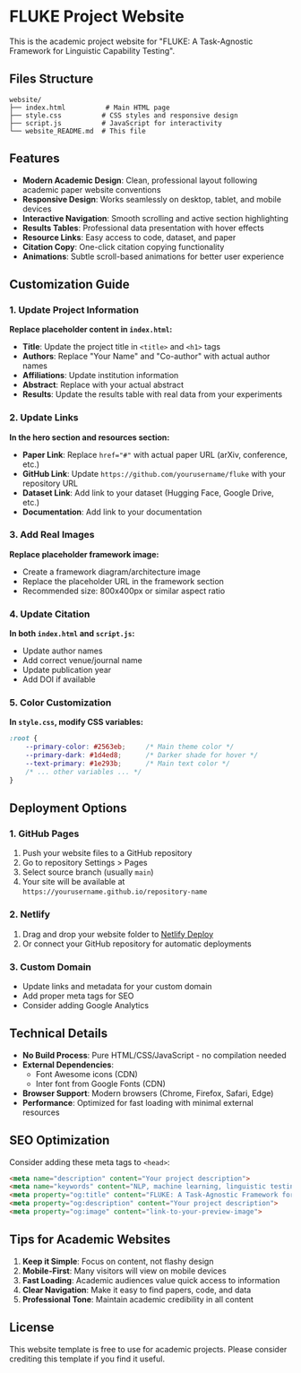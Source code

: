 # FLUKE Project Website

This is the academic project website for "FLUKE: A Task-Agnostic Framework for Linguistic Capability Testing".

## Files Structure

```
website/
├── index.html          # Main HTML page
├── style.css          # CSS styles and responsive design
├── script.js          # JavaScript for interactivity
└── website_README.md  # This file
```

## Features

- **Modern Academic Design**: Clean, professional layout following academic paper website conventions
- **Responsive Design**: Works seamlessly on desktop, tablet, and mobile devices
- **Interactive Navigation**: Smooth scrolling and active section highlighting
- **Results Tables**: Professional data presentation with hover effects
- **Resource Links**: Easy access to code, dataset, and paper
- **Citation Copy**: One-click citation copying functionality
- **Animations**: Subtle scroll-based animations for better user experience

## Customization Guide

### 1. Update Project Information

**Replace placeholder content in `index.html`:**

- **Title**: Update the project title in `<title>` and `<h1>` tags
- **Authors**: Replace "Your Name" and "Co-author" with actual author names
- **Affiliations**: Update institution information
- **Abstract**: Replace with your actual abstract
- **Results**: Update the results table with real data from your experiments

### 2. Update Links

**In the hero section and resources section:**

- **Paper Link**: Replace `href="#"` with actual paper URL (arXiv, conference, etc.)
- **GitHub Link**: Update `https://github.com/yourusername/fluke` with your repository URL
- **Dataset Link**: Add link to your dataset (Hugging Face, Google Drive, etc.)
- **Documentation**: Add link to your documentation

### 3. Add Real Images

**Replace placeholder framework image:**

- Create a framework diagram/architecture image
- Replace the placeholder URL in the framework section
- Recommended size: 800x400px or similar aspect ratio

### 4. Update Citation

**In both `index.html` and `script.js`:**

- Update author names
- Add correct venue/journal name
- Update publication year
- Add DOI if available

### 5. Color Customization

**In `style.css`, modify CSS variables:**

```css
:root {
    --primary-color: #2563eb;     /* Main theme color */
    --primary-dark: #1d4ed8;      /* Darker shade for hover */
    --text-primary: #1e293b;      /* Main text color */
    /* ... other variables ... */
}
```

## Deployment Options

### 1. GitHub Pages
1. Push your website files to a GitHub repository
2. Go to repository Settings > Pages
3. Select source branch (usually `main`)
4. Your site will be available at `https://yourusername.github.io/repository-name`

### 2. Netlify
1. Drag and drop your website folder to [Netlify Deploy](https://app.netlify.com/drop)
2. Or connect your GitHub repository for automatic deployments

### 3. Custom Domain
- Update links and metadata for your custom domain
- Add proper meta tags for SEO
- Consider adding Google Analytics

## Technical Details

- **No Build Process**: Pure HTML/CSS/JavaScript - no compilation needed
- **External Dependencies**: 
  - Font Awesome icons (CDN)
  - Inter font from Google Fonts (CDN)
- **Browser Support**: Modern browsers (Chrome, Firefox, Safari, Edge)
- **Performance**: Optimized for fast loading with minimal external resources

## SEO Optimization

Consider adding these meta tags to `<head>`:

```html
<meta name="description" content="Your project description">
<meta name="keywords" content="NLP, machine learning, linguistic testing">
<meta property="og:title" content="FLUKE: A Task-Agnostic Framework for Linguistic Capability Testing">
<meta property="og:description" content="Your project description">
<meta property="og:image" content="link-to-your-preview-image">
```

## Tips for Academic Websites

1. **Keep it Simple**: Focus on content, not flashy design
2. **Mobile-First**: Many visitors will view on mobile devices
3. **Fast Loading**: Academic audiences value quick access to information
4. **Clear Navigation**: Make it easy to find papers, code, and data
5. **Professional Tone**: Maintain academic credibility in all content

## License

This website template is free to use for academic projects. Please consider crediting this template if you find it useful. 